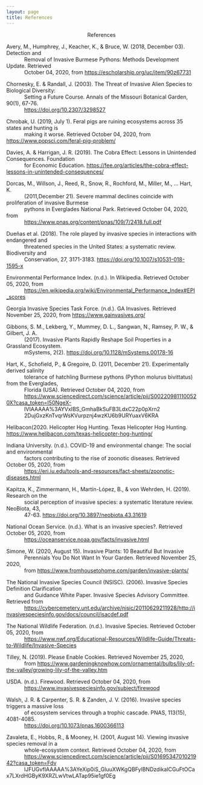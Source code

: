```yaml
---
layout: page
title: References
---
```


<p align="center"> References</p>

Avery, M., Humphrey, J., Keacher, K., & Bruce, W. (2018, December 03). Detection and <br>
&nbsp;&nbsp;&nbsp;&nbsp;&nbsp;&nbsp;&nbsp;&nbsp;&nbsp;&nbsp;&nbsp;&nbsp;Removal of Invasive Burmese Pythons: Methods Development Update. Retrieved <br>
&nbsp;&nbsp;&nbsp;&nbsp;&nbsp;&nbsp;&nbsp;&nbsp;&nbsp;&nbsp;&nbsp;&nbsp;October 04, 2020, from https://escholarship.org/uc/item/90z67731 <br>

Chornesky, E. & Randall, J. (2003). The Threat of Invasive Alien Species to Biological Diversity: <br>
&nbsp;&nbsp;&nbsp;&nbsp;&nbsp;&nbsp;&nbsp;&nbsp;&nbsp;&nbsp;&nbsp;&nbsp;Setting a Future Course. Annals of the Missouri Botanical Garden, 90(1), 67-76. <br>
&nbsp;&nbsp;&nbsp;&nbsp;&nbsp;&nbsp;&nbsp;&nbsp;&nbsp;&nbsp;&nbsp;&nbsp;https://doi.org/10.2307/3298527

Chrobak, U. (2019, July 1). Feral pigs are ruining ecosystems across 35 states and hunting is <br>
&nbsp;&nbsp;&nbsp;&nbsp;&nbsp;&nbsp;&nbsp;&nbsp;&nbsp;&nbsp;&nbsp;&nbsp;making it worse. Retrieved October 04, 2020, from https://www.popsci.com/feral-pig-problem/

Davies, A. & Harrigan, J. R. (2019). The Cobra Effect: Lessons in Unintended Consequences. Foundation <br>
&nbsp;&nbsp;&nbsp;&nbsp;&nbsp;&nbsp;&nbsp;&nbsp;&nbsp;&nbsp;&nbsp;&nbsp;for Economic Education. https://fee.org/articles/the-cobra-effect-lessons-in-unintended-consequences/

Dorcas, M., Willson, J., Reed, R., Snow, R., Rochford, M., Miller, M., ... Hart, K. <br>
&nbsp;&nbsp;&nbsp;&nbsp;&nbsp;&nbsp;&nbsp;&nbsp;&nbsp;&nbsp;&nbsp;&nbsp;(2011,December 21). Severe mammal declines coincide with proliferation of invasive Burmese <br>
&nbsp;&nbsp;&nbsp;&nbsp;&nbsp;&nbsp;&nbsp;&nbsp;&nbsp;&nbsp;&nbsp;&nbsp;pythons in Everglades National Park. Retrieved October 04, 2020, from <br>
&nbsp;&nbsp;&nbsp;&nbsp;&nbsp;&nbsp;&nbsp;&nbsp;&nbsp;&nbsp;&nbsp;&nbsp;https://www.pnas.org/content/pnas/109/7/2418.full.pdf

Dueñas et al. (2018). The role played by invasive species in interactions with endangered and <br>
&nbsp;&nbsp;&nbsp;&nbsp;&nbsp;&nbsp;&nbsp;&nbsp;&nbsp;&nbsp;&nbsp;&nbsp;threatened species in the United States: a systematic review. Biodiversity and <br>
&nbsp;&nbsp;&nbsp;&nbsp;&nbsp;&nbsp;&nbsp;&nbsp;&nbsp;&nbsp;&nbsp;&nbsp;Conservation, 27, 3171-3183. https://doi.org/10.1007/s10531-018-1595-x

Environmental Performance Index. (n.d.). In Wikipedia. Retrieved October 05, 2020, from <br>
&nbsp;&nbsp;&nbsp;&nbsp;&nbsp;&nbsp;&nbsp;&nbsp;&nbsp;&nbsp;&nbsp;&nbsp;https://en.wikipedia.org/wiki/Environmental_Performance_Index#EPI_scores

Georgia Invasive Species Task Force. (n.d.). GA Invasives. Retrieved November 25, 2020, from https://www.gainvasives.org/ 

Gibbons, S. M., Lekberg, Y., Mummey, D. L., Sangwan, N., Ramsey, P. W., & Gilbert, J. A. <br>
&nbsp;&nbsp;&nbsp;&nbsp;&nbsp;&nbsp;&nbsp;&nbsp;&nbsp;&nbsp;&nbsp;&nbsp;(2017). Invasive Plants Rapidly Reshape Soil Properties in a Grassland Ecosystem. <br>
&nbsp;&nbsp;&nbsp;&nbsp;&nbsp;&nbsp;&nbsp;&nbsp;&nbsp;&nbsp;&nbsp;&nbsp;mSystems, 2(2). https://doi.org/10.1128/mSystems.00178-16

Hart, K., Schofield, P., & Gregoire, D. (2011, December 21). Experimentally derived salinity <br>
&nbsp;&nbsp;&nbsp;&nbsp;&nbsp;&nbsp;&nbsp;&nbsp;&nbsp;&nbsp;&nbsp;&nbsp;tolerance of hatchling Burmese pythons (Python molurus bivittatus) from the Everglades, <br>
&nbsp;&nbsp;&nbsp;&nbsp;&nbsp;&nbsp;&nbsp;&nbsp;&nbsp;&nbsp;&nbsp;&nbsp;Florida (USA). Retrieved October 04, 2020, from <br>
&nbsp;&nbsp;&nbsp;&nbsp;&nbsp;&nbsp;&nbsp;&nbsp;&nbsp;&nbsp;&nbsp;&nbsp;https://www.sciencedirect.com/science/article/pii/S002209811100520X?casa_token=I50NgeX-<br> &nbsp;&nbsp;&nbsp;&nbsp;&nbsp;&nbsp;&nbsp;&nbsp;&nbsp;&nbsp;&nbsp;&nbsp;IVIAAAAA%3AYVxIBS_GmhaBkSuFB3LdxC22p0pXrn2 <br>
&nbsp;&nbsp;&nbsp;&nbsp;&nbsp;&nbsp;&nbsp;&nbsp;&nbsp;&nbsp;&nbsp;&nbsp;2DujGxzKnTvqrWsKVurpznj4wzKU6b9URYuaxV6KRA

Helibacon(2020. Helicopter Hog Hunting. Texas Helicopter Hog Hunting. https://www.helibacon.com/texas-helicopter-hog-hunting/

Indiana University. (n.d.). COVID-19 and environmental change: The social and environmental <br>
&nbsp;&nbsp;&nbsp;&nbsp;&nbsp;&nbsp;&nbsp;&nbsp;&nbsp;&nbsp;&nbsp;&nbsp;factors contributing to the rise of zoonotic diseases. Retrieved October 05, 2020, from <br>
&nbsp;&nbsp;&nbsp;&nbsp;&nbsp;&nbsp;&nbsp;&nbsp;&nbsp;&nbsp;&nbsp;&nbsp;https://eri.iu.edu/tools-and-resources/fact-sheets/zoonotic-diseases.html

Kapitza, K., Zimmermann, H., Martín-López, B., & von Wehrden, H. (2019). Research on the <br>
&nbsp;&nbsp;&nbsp;&nbsp;&nbsp;&nbsp;&nbsp;&nbsp;&nbsp;&nbsp;&nbsp;&nbsp;social perception of invasive species: a systematic literature review. NeoBiota, 43, <br>
&nbsp;&nbsp;&nbsp;&nbsp;&nbsp;&nbsp;&nbsp;&nbsp;&nbsp;&nbsp;&nbsp;&nbsp;47-63. https://doi.org/10.3897/neobiota.43.31619

National Ocean Service. (n.d.). What is an invasive species?. Retrieved October 05, 2020, from <br>
&nbsp;&nbsp;&nbsp;&nbsp;&nbsp;&nbsp;&nbsp;&nbsp;&nbsp;&nbsp;&nbsp;&nbsp;https://oceanservice.noaa.gov/facts/invasive.html

Simone, W. (2020, August 15). Invasive Plants: 10 Beautiful But Invasive <br>
&nbsp;&nbsp;&nbsp;&nbsp;&nbsp;&nbsp;&nbsp;&nbsp;&nbsp;&nbsp;&nbsp;&nbsp;Perennials You Do Not Want In Your Garden. Retrieved November 25, 2020, <br>
&nbsp;&nbsp;&nbsp;&nbsp;&nbsp;&nbsp;&nbsp;&nbsp;&nbsp;&nbsp;&nbsp;&nbsp;from https://www.fromhousetohome.com/garden/invasive-plants/

The National Invasive Species Council (NSISC). (2006). Invasive Species Definition Clarification <br>
&nbsp;&nbsp;&nbsp;&nbsp;&nbsp;&nbsp;&nbsp;&nbsp;&nbsp;&nbsp;&nbsp;&nbsp;and Guidance White Paper. Invasive Species Advisory Committee. Retrieved from <br>
&nbsp;&nbsp;&nbsp;&nbsp;&nbsp;&nbsp;&nbsp;&nbsp;&nbsp;&nbsp;&nbsp;&nbsp;https://cybercemetery.unt.edu/archive/nisic/20110629211928/http://invasivespeciesinfo.gov/docs/council/isacdef.pdf

The National Wildlife Federation. (n.d.). Invasive Species. Retrieved October 05, 2020, from <br>
&nbsp;&nbsp;&nbsp;&nbsp;&nbsp;&nbsp;&nbsp;&nbsp;&nbsp;&nbsp;&nbsp;&nbsp;https://www.nwf.org/Educational-Resources/Wildlife-Guide/Threats-to-Wildlife/Invasive-Species

Tilley, N. (2019). Please Enable Cookies. Retrieved November 25, 2020, <br>
&nbsp;&nbsp;&nbsp;&nbsp;&nbsp;&nbsp;&nbsp;&nbsp;&nbsp;&nbsp;&nbsp;&nbsp;from https://www.gardeningknowhow.com/ornamental/bulbs/lily-of-the-valley/growing-lily-of-the-valley.htm

USDA. (n.d.). Firewood. Retrieved October 04, 2020, from <br>
&nbsp;&nbsp;&nbsp;&nbsp;&nbsp;&nbsp;&nbsp;&nbsp;&nbsp;&nbsp;&nbsp;&nbsp;https://www.invasivespeciesinfo.gov/subject/firewood

Walsh, J. R. & Carpenter, S. R. & Zanden, J. V. (2016). Invasive species triggers a massive loss <br>
&nbsp;&nbsp;&nbsp;&nbsp;&nbsp;&nbsp;&nbsp;&nbsp;&nbsp;&nbsp;&nbsp;&nbsp;of ecosystem services through a trophic cascade. PNAS, 113(15), 4081-4085.			<br>
&nbsp;&nbsp;&nbsp;&nbsp;&nbsp;&nbsp;&nbsp;&nbsp;&nbsp;&nbsp;&nbsp;&nbsp;https://doi.org/10.1073/pnas.1600366113

Zavaleta, E., Hobbs, R., & Mooney, H. (2001, August 14). Viewing invasive species removal in a <br>
&nbsp;&nbsp;&nbsp;&nbsp;&nbsp;&nbsp;&nbsp;&nbsp;&nbsp;&nbsp;&nbsp;&nbsp;whole-ecosystem context. Retrieved October 04, 2020, from <br>
&nbsp;&nbsp;&nbsp;&nbsp;&nbsp;&nbsp;&nbsp;&nbsp;&nbsp;&nbsp;&nbsp;&nbsp;https://www.sciencedirect.com/science/article/pii/S0169534701021942?casa_token=Fdv
&nbsp;&nbsp;&nbsp;&nbsp;&nbsp;&nbsp;&nbsp;&nbsp;&nbsp;&nbsp;&nbsp;&nbsp;lJFUGvfIAAAAA%3AYeXip0iS_GIuuXWKgQBFylBNDzdikaICGuFtOCax7LXrdHGByK9XRZLwVtwLATap95ie1gf0Eg
